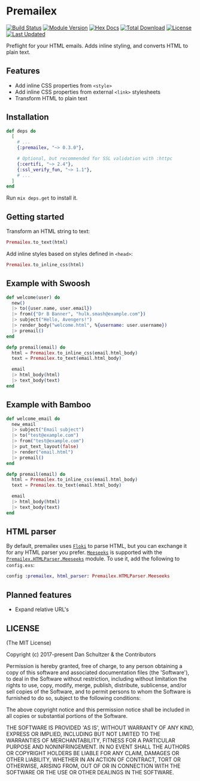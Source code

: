 # Premailex

[![Build Status](https://travis-ci.org/danschultzer/premailex.svg?branch=master)](https://travis-ci.org/danschultzer/premailex)
[![Module Version](https://img.shields.io/hexpm/v/premailex.svg)](https://hex.pm/packages/premailex)
[![Hex Docs](https://img.shields.io/badge/hex-docs-lightgreen.svg)](https://hexdocs.pm/premailex/)
[![Total Download](https://img.shields.io/hexpm/dt/premailex.svg)](https://hex.pm/packages/premailex)
[![License](https://img.shields.io/hexpm/l/premailex.svg)](https://github.com/danschultzer/premailex/blob/master/LICENSE)
[![Last Updated](https://img.shields.io/github/last-commit/danschultzer/premailex.svg)](https://github.com/danschultzer/premailex/commits/master)

Preflight for your HTML emails. Adds inline styling, and converts HTML to plain text.

## Features

* Add inline CSS properties from `<style>`
* Add inline CSS properties from external `<link>` stylesheets
* Transform HTML to plain text

## Installation

```elixir
def deps do
  [
    # ...
    {:premailex, "~> 0.3.0"},

    # Optional, but recommended for SSL validation with :httpc
    {:certifi, "~> 2.4"},
    {:ssl_verify_fun, "~> 1.1"},
    # ...
  ]
end
```

Run `mix deps.get` to install it.

## Getting started

Transform an HTML string to text:

```elixir
Premailex.to_text(html)
```

Add inline styles based on styles defined in `<head>`:

```elixir
Premailex.to_inline_css(html)
```

## Example with Swoosh

```elixir
def welcome(user) do
  new()
  |> to({user.name, user.email})
  |> from({"Dr B Banner", "hulk.smash@example.com"})
  |> subject("Hello, Avengers!")
  |> render_body("welcome.html", %{username: user.username})
  |> premail()
end

defp premail(email) do
  html = Premailex.to_inline_css(email.html_body)
  text = Premailex.to_text(email.html_body)

  email
  |> html_body(html)
  |> text_body(text)
end
```

## Example with Bamboo

```elixir
def welcome_email do
  new_email
  |> subject("Email subject")
  |> to("test@example.com")
  |> from("test@example.com")
  |> put_text_layout(false)
  |> render("email.html")
  |> premail()
end

defp premail(email) do
  html = Premailex.to_inline_css(email.html_body)
  text = Premailex.to_text(email.html_body)

  email
  |> html_body(html)
  |> text_body(text)
end
```

## HTML parser

By default, premailex uses [`Floki`](https://github.com/philss/floki) to parse HTML, but you can exchange it for any HTML parser you prefer. [`Meeseeks`](https://github.com/mischov/meeseeks) is supported with the [`Premailex.HTMLParser.Meeseeks`](/lib/premailex/html_parser/meeseeks.ex) module. To use it, add the following to `config.exs`:

```elixir
config :premailex, html_parser: Premailex.HTMLParser.Meeseeks
```

## Planned features

- Expand relative URL's

## LICENSE

(The MIT License)

Copyright (c) 2017-present Dan Schultzer & the Contributors

Permission is hereby granted, free of charge, to any person obtaining a copy of this software and associated documentation files (the 'Software'), to deal in the Software without restriction, including without limitation the rights to use, copy, modify, merge, publish, distribute, sublicense, and/or sell copies of the Software, and to permit persons to whom the Software is furnished to do so, subject to the following conditions:

The above copyright notice and this permission notice shall be included in all copies or substantial portions of the Software.

THE SOFTWARE IS PROVIDED 'AS IS', WITHOUT WARRANTY OF ANY KIND, EXPRESS OR IMPLIED, INCLUDING BUT NOT LIMITED TO THE WARRANTIES OF MERCHANTABILITY, FITNESS FOR A PARTICULAR PURPOSE AND NONINFRINGEMENT. IN NO EVENT SHALL THE AUTHORS OR COPYRIGHT HOLDERS BE LIABLE FOR ANY CLAIM, DAMAGES OR OTHER LIABILITY, WHETHER IN AN ACTION OF CONTRACT, TORT OR OTHERWISE, ARISING FROM, OUT OF OR IN CONNECTION WITH THE SOFTWARE OR THE USE OR OTHER DEALINGS IN THE SOFTWARE.
